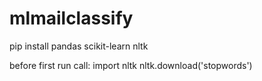 # mlmailclassify

pip install pandas scikit-learn nltk

before first run call:
import nltk
nltk.download('stopwords')


